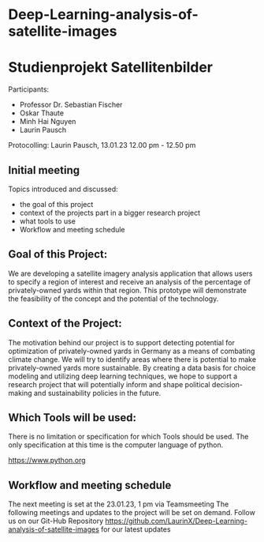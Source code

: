 # Deep-Learning-analysis-of-satellite-images

Studienprojekt Satellitenbilder
===

Participants:
-    Professor Dr. Sebastian Fischer
-    Oskar Thaute
-    Minh Hai Nguyen
-    Laurin Pausch

Protocolling: Laurin Pausch, 13.01.23 12.00 pm - 12.50 pm

Initial meeting
--

Topics introduced and discussed:
-    the goal of this project
-    context of the projects part in a bigger research project
-    what tools to use
-    Workflow and meeting schedule 

Goal of this Project:
-
We are developing a satellite imagery analysis application that allows users to specify a region of interest and receive an analysis of the percentage of privately-owned yards within that region. This prototype will demonstrate the feasibility of the concept and the potential of the technology.

Context of the Project:
-
The motivation behind our project is to support detecting potential for optimization of privately-owned yards in Germany as a means of combating climate change. We will try to identify areas where there is potential to make privately-owned yards more sustainable. By creating a data basis for choice modeling and utilizing deep learning techniques, we hope to support a research project that will potentially inform and shape political decision-making and sustainability policies in the future.

Which Tools will be used:
-
There is no limitation or specification for which Tools should be used. The only specification at this time is the computer language of python.

https://www.python.org

Workflow and meeting schedule
-
The next meeting is set at the 23.01.23, 1 pm via Teamsmeeting
The following meetings and updates to the project will be set on demand. Follow us on our Git-Hub Repository https://github.com/LaurinX/Deep-Learning-analysis-of-satellite-images for our latest updates
